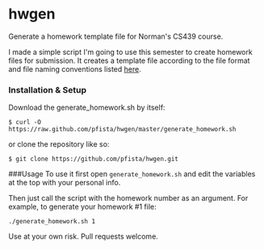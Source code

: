 hwgen
=====

Generate a homework template file for Norman's CS439 course.

I made a simple script I'm going to use this semester to create homework files for submission.  It creates a template file according to the file format and file naming conventions listed [here](http://www.cs.utexas.edu/~ans/classes/cs439/homeworks/hw_turnin_how_to.html).

### Installation & Setup
Download the generate_homework.sh by itself:
```
$ curl -O https://raw.github.com/pfista/hwgen/master/generate_homework.sh
```

or clone the repository like so:

```
$ git clone https://github.com/pfista/hwgen.git
```



###Usage
To use it first open `generate_homework.sh` and edit the variables at the top with your personal info.

Then just call the script with the homework number as an argument.  For example, to generate your homework #1 file:

`./generate_homework.sh 1`

Use at your own risk.  Pull requests welcome.
